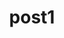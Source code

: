 ---
title: post1
content_blocks:
  - _bookshop_name: sections/header
    content:
      links:
        - name: Home
          url: /
        - name: Blog
          url: /blog
        - name: Contact
          url: /contact
  - _bookshop_name: sections/blog
    content:
      section_title: 'Latest Writings'
      featured_post_one:
        title: 'My First Post'
        description: 'Lorem ipsum dolor, sit amet consectetur adipisicing elit. Minima rerum tempore ipsam nesciunt eius officiis quae. Dicta temporibus deserunt in!'
        image:
          url: 'http://www.placekitten.com/600/300'
  - _bookshop_name: sections/footer
    content:
      name: 'Tom Richardson'
      links:
        - name: Home
          url: /
        - name: Blog
          url: /blog
        - name: Contact
          url: /contact
      socials:
        - url: 'www.facebook.com'
          image: '/images/icons8-facebook-circled-48.png'
        - url: 'www.googlemaps.com'
          image: '/images/icons8-google-maps-old-48.png'
        - url: 'www.instagram.com'
          image: '/images/icons8-instagram-48.png'
---
